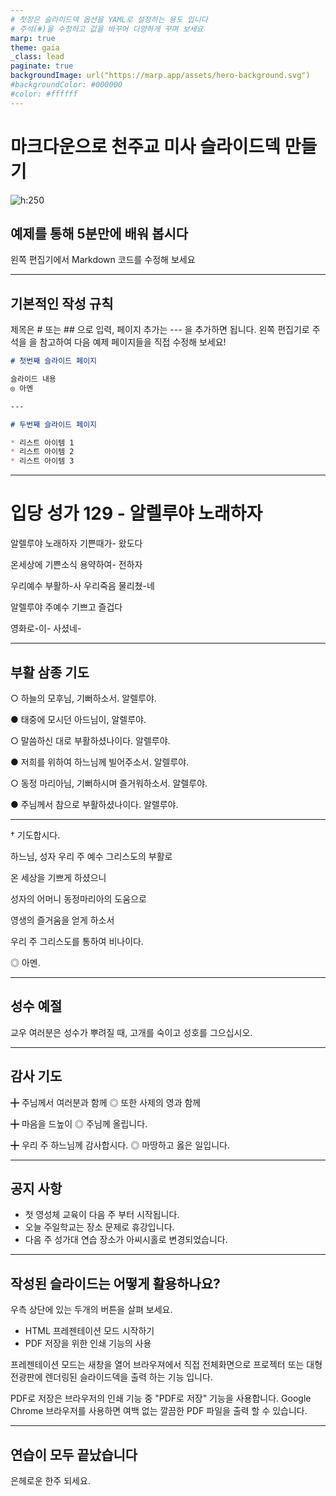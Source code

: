 ```yaml
---
# 첫장은 슬라이드덱 옵션을 YAML로 설정하는 용도 입니다
# 주석(#)을 수정하고 값을 바꾸어 다양하게 꾸며 보세요
marp: true
theme: gaia
_class: lead
paginate: true
backgroundImage: url("https://marp.app/assets/hero-background.svg")
#backgroundColor: #000000
#color: #ffffff
---
```

<!-- 여기서 부터 마크다운(Markdown) 으로 슬라이드를 작성 합니다 -->

# 마크다운으로 천주교 미사 슬라이드덱 만들기

![h:250](https://kcatholic-api.github.io/abudhabi/logo.svg)

## 예제를 통해 5분만에 배워 봅시다

왼쪽 편집기에서 Markdown 코드를 수정해 보세요

<!-- 커버 페이지 입니다.
Heading 1(#)을 사용하여 제목을 중간에 위치해 보세요.
![h:높이](이미지URL)을 추가하여 소속 공동체의 로고를 넣어보세요.
-->

---

## 기본적인 작성 규칙

제목은 # 또는 ## 으로 입력, 페이지 추가는 --- 을 추가하면 됩니다.
왼쪽 편집기로 주석을 을 참고하여 다음 예제 페이지들을 직접 수정해 보세요!

```markdown
# 첫번째 슬라이드 페이지

슬라이드 내용
◎ 아멘

---

# 두번째 슬라이드 페이지

* 리스트 아이템 1
* 리스트 아이템 2
* 리스트 아이템 3
```

---

<!-- Marpit Markdown 문법에 따라 페이지 분리선(---)으로 슬라이드덱을 추가할 수 있습니다 -->

# 입당 성가 129 - 알렐루야 노래하자

알렐루야 노래하자 기쁜때가- 왔도다

온세상에 기쁜소식 용약하여- 전하자

우리예수 부활하-사 우리죽음 물리쳤-네

알렐루야 주예수 기쁘고 즐겁다

영화로-이- 사셨네-

<!-- 커버 페이지 예제에 나온 이미지 삽입 방식을 통하여 가사 대신에 악보그림을 넣는 것도 좋은 방법입니다. -->

---

## 부활 삼종 기도

○ 하늘의 모후님, 기뻐하소서. 알렐루야.

● 태중에 모시던 아드님이, 알렐루야.

○ 말씀하신 대로 부활하셨나이다. 알렐루야.

● 저희를 위하여 하느님께 빌어주소서. 알렐루야.

○ 동정 마리아님, 기뻐하시며 즐거워하소서. 알렐루야.

● 주님께서 참으로 부활하셨나이다. 알렐루야.

<!-- 너무 줄이 길면 페이지 분리선(---)을 넣어 여러장에 나누어 입력하세요 -->

---

<!-- 이 예제와 처럼 Heading (#)을 꼭 넣지 않아도 됩니다. -->

† 기도합시다.

하느님, 성자 우리 주 예수 그리스도의 부활로

온 세상을 기쁘게 하셨으니

성자의 어머니 동정마리아의 도움으로

영생의 즐거움을 얻게 하소서

우리 주 그리스도를 통하여 비나이다.

◎ 아멘.

---

## 성수 예절

교우 여러분은 성수가 뿌려질 때, 고개를 숙이고 성호를 그으십시오.

---

## 감사 기도

╋ 주님께서 여러분과 함께
◎ 또한 사제의 영과 함께

╋ 마음을 드높이
◎ 주님께 올립니다.

╋ 우리 주 하느님께 감사합시다.
◎ 마땅하고 옳은 일입니다.

---

## 공지 사항

* 첫 영성체 교육이 다음 주 부터 시작됩니다.
* 오늘 주일학교는 장소 문제로 휴강입니다.
* 다음 주 성가대 연습 장소가 아씨시홀로 변경되었습니다.

---

## 작성된 슬라이드는 어떻게 활용하나요?

우측 상단에 있는 두개의 버튼을 살펴 보세요.

* HTML 프레젠테이션 모드 시작하기
* PDF 저장을 위한 인쇄 기능의 사용

프레젠테이션 모드는 새창을 열어 브라우져에서 직접 전체화면으로 프로젝터 또는 대형 전광판에 렌더링된 슬라이드덱을 출력 하는 기능 입니다.

PDF로 저장은 브라우저의 인쇄 기능 중 "PDF로 저장" 기능을 사용합니다. Google Chrome 브라우저를 사용하면 여백 없는 깔끔한 PDF 파일을 출력 할 수 있습니다.


---

## 연습이 모두 끝났습니다<!--fit-->

<!--
"fit"를 Heading 1에 주석으로 넣어 보세요.
제목을 화면에 꽉 채울 수 있습니다.
-->

은헤로운 한주 되세요.
